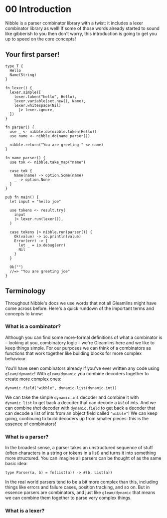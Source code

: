 # 00 Introduction

Nibble is a parser combinator library with a twist: it includes a lexer combinator
library as well! If some of those words already started to sound like gibberish
to you then don't worry, this introduction is going to get you up to speed on the
core concepts!

## Your first parser!

```gleam
type T {
  Hello
  Name(String)
}
```

```gleam
fn lexer() {
  lexer.simple([
    lexer.token("hello", Hello),
    lexer.variable(set.new(), Name),
    lexer.whitespace(Nil)
      |> lexer.ignore,
  ])
}
```

```gleam
fn parser() {
  use _ <- nibble.do(nibble.token(Hello))
  use name <- nibble.do(name_parser())

  nibble.return("You are greeting " <> name)
}

fn name_parser() {
  use tok <- nibble.take_map("name")

  case tok {
    Name(name) -> option.Some(name)
    _ -> option.None
  }
}
```

```gleam
pub fn main() {
  let input = "hello joe"

  use tokens <- result.try(
    input
    |> lexer.run(lexer()),
  )

  case tokens |> nibble.run(parser()) {
    Ok(value) -> io.println(value)
    Error(err) -> {
      let _ = io.debug(err)
      Nil
    }
  }

  Ok("")
  //=> "You are greeting joe"
}
```

## Terminology

Throughout Nibble's docs we use words that not all Gleamlins might have come
across before. Here's a quick rundown of the important terms and concepts to
know:

### What is a combinator?

Although you can find some more-formal definitions of what a combinator is –
looking at you, combinatory logic – we're Gleamlins here and we like to keep
things simple. For our purposes we can think of a combinators as functions that
work together like building blocks for more complex behaviour.

You'll have seen combinators already if you've ever written any code using
`gleam/dynamic`! With `gleam/dynamic` you combine decoders together to create more
complex ones:

```gleam
dynamic.field("wibble", dynamic.list(dynamic.int))
```

We can take the simple `dynamic.int` decoder and combine it with `dynamic.list`
to get back a decoder that can decode a _list_ of ints. And we can combine _that_
decoder with `dynamic.field` to get back a decoder that can decode a list of ints
from an object field called `"wibble"`! We can keep going, continuing to build
decoders up from smaller pieces: this is the essence of combinators!

### What is a parser?

In the broadest sense, a parser takes an unstructured sequence of stuff (often
characters in a string or tokens in a list) and turns it into something more
structured. You can imagine all parsers can be thought of as the same basic idea:

```
type Parser(a, b) = fn(List(a)) -> #(b, List(a))
```

In the real world parsers tend to be a bit more complex than this, including things
like errors and failure cases, position tracking, and so on. But in essence parsers
are combinators, and just like `gleam/dynamic` that means we can combine them
together to parse very complex things.

### What is a lexer?

